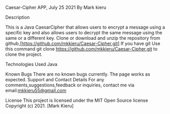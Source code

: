 Caesar-Cipher APP, July 25 2021
By Mark kieru

Description

This is a Java CaesarCipher that allows users to encrypt a message using a specific key and also allows users to decrypt the same message using the same or a different key.
Clone or download and unzip the repository from github,[https://github.com/mkkieru/Caesar-Cipher.git]
If you have git Use this command git clone https://github.com/mkkieru/Caesar-Cipher.git to clone the project.

Technologies Used
Java

Known Bugs
There are no known bugs currently. The page works as expected.
Support and Contact Details
For any comments,suggestions,feedback or inquiries, contact me via email:mkkieru55@gmail.com


License
This project is licensed under the MIT Open Source license Copyright (c) 2021. [Mark Kieru]